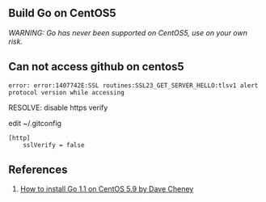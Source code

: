 ## Build Go on CentOS5

*WARNING: Go has never been supported on CentOS5, use on your own risk.*


## Can not access github on centos5

```
error: error:1407742E:SSL routines:SSL23_GET_SERVER_HELLO:tlsv1 alert protocol version while accessing 
```

RESOLVE: disable https verify

edit ~/.gitconfig
```
[http]
	sslVerify = false
```


## References

1. [How to install Go 1.1 on CentOS 5.9 by Dave Cheney](https://dave.cheney.net/2013/06/18/how-to-install-go-1-1-on-centos-5)
